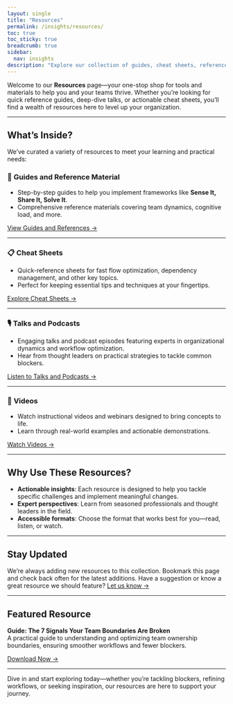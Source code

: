 ```yaml
---
layout: single
title: "Resources"
permalink: /insights/resources/
toc: true
toc_sticky: true
breadcrumb: true
sidebar:
  nav: insights
description: "Explore our collection of guides, cheat sheets, reference materials, talks, podcasts, videos, and more to enhance your team's effectiveness and workflow."
---
```


Welcome to our **Resources** page—your one-stop shop for tools and materials to help you and your teams thrive. Whether you’re looking for quick reference guides, deep-dive talks, or actionable cheat sheets, you’ll find a wealth of resources here to level up your organization.

---

## What’s Inside?

We’ve curated a variety of resources to meet your learning and practical needs:

### 📖 **Guides and Reference Material**

- Step-by-step guides to help you implement frameworks like **Sense It, Share It, Solve It**.
- Comprehensive reference materials covering team dynamics, cognitive load, and more.

[View Guides and References →](/insights/resources/guides/)

---

### 📋 **Cheat Sheets**

- Quick-reference sheets for fast flow optimization, dependency management, and other key topics.
- Perfect for keeping essential tips and techniques at your fingertips.

[Explore Cheat Sheets →](/insights/resources/cheat-sheets/)

---

### 🎙 **Talks and Podcasts**

- Engaging talks and podcast episodes featuring experts in organizational dynamics and workflow optimization.
- Hear from thought leaders on practical strategies to tackle common blockers.

[Listen to Talks and Podcasts →](/insights/resources/talks-podcasts/)

---

### 🎥 **Videos**

- Watch instructional videos and webinars designed to bring concepts to life.
- Learn through real-world examples and actionable demonstrations.

[Watch Videos →](/insights/resources/videos/)

---

## Why Use These Resources?

- **Actionable insights**: Each resource is designed to help you tackle specific challenges and implement meaningful changes.
- **Expert perspectives**: Learn from seasoned professionals and thought leaders in the field.
- **Accessible formats**: Choose the format that works best for you—read, listen, or watch.

---

## Stay Updated

We’re always adding new resources to this collection. Bookmark this page and check back often for the latest additions. Have a suggestion or know a great resource we should feature? [Let us know →](/contact/)

---

## Featured Resource

**Guide: The 7 Signals Your Team Boundaries Are Broken**  
A practical guide to understanding and optimizing team ownership boundaries, ensuring smoother workflows and fewer blockers.

[Download Now →](https://teamboundaries.com/7-signals)

---

Dive in and start exploring today—whether you’re tackling blockers, refining workflows, or seeking inspiration, our resources are here to support your journey.
